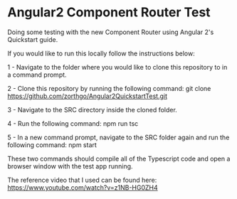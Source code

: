 # Angular2 Component Router Test
Doing some testing with the new Component Router using Angular 2's Quickstart guide.



If you would like to run this locally follow the instructions below:

1 - Navigate to the folder where you would like to clone this repository to in a command prompt.

2 - Clone this repository by running the following command: git clone https://github.com/zorthgo/Angular2QuickstartTest.git

3 - Navigate to the SRC directory inside the cloned folder.

4 - Run the following command: npm run tsc

5 - In a new command prompt, navigate to the SRC folder again and run the following command: npm start

These two commands should compile all of the Typescript code and open a browser window with the test app running.



The reference video that I used can be found here: https://www.youtube.com/watch?v=z1NB-HG0ZH4

